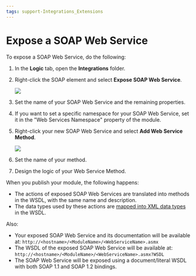 ```yaml
---
tags: support-Integrations_Extensions
---
```


# Expose a SOAP Web Service

To expose a SOAP Web Service, do the following:

1. In the **Logic** tab, open the **Integrations** folder.
2. Right-click the SOAP element and select **Expose SOAP Web Service**.

   ![](../../../../.gitbook/assets/soap-expose.png)

3. Set the name of your SOAP Web Service and the remaining properties.
4. If you want to set a specific namespace for your SOAP Web Service, set it in the "Web Services Namespace" property of the module.
5. Right-click your new SOAP Web Service and select **Add Web Service Method**.

   ![](../../../../.gitbook/assets/ss-soap-add-method.png)

6. Set the name of your method.
7. Design the logic of your Web Service Method.

When you publish your module, the following happens:

* The actions of exposed SOAP Web Services are translated into methods in the WSDL, with the same name and description.
* The data types used by these actions are [mapped into XML data types](https://github.com/danielmarquespt/docs-product/tree/e7ea3f444d5129dab245c69ab72ae091554bc4fb/src/ref/extensibility-and-integration/soap/exposed-soap/mapping-outsystems-to-xml.md%3E) in the WSDL.

Also:

* Your exposed SOAP Web Service and its documentation will be available at: `http://<hostname>/<ModuleName>/<WebServiceName>.asmx`
* The WSDL of the exposed SOAP Web Service will be available at: `http://<hostname>/<ModuleName>/<WebServiceName>.asmx?WSDL`
* The SOAP Web Service will be exposed using a document/literal WSDL with both SOAP 1.1 and SOAP 1.2 bindings.

